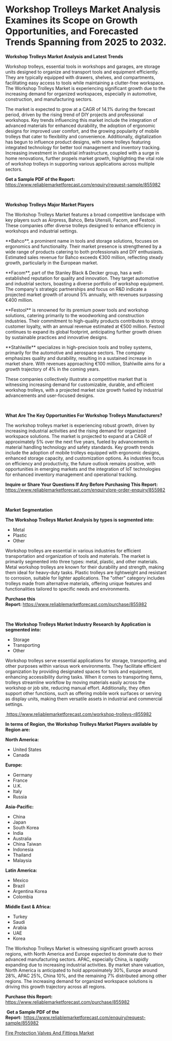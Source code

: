 <p><h1>Workshop Trolleys Market Analysis Examines its Scope on Growth Opportunities, and Forecasted Trends Spanning from 2025 to 2032.</h1></p><p><strong>Workshop Trolleys Market Analysis and Latest Trends</strong></p>
<p><p>Workshop trolleys, essential tools in workshops and garages, are storage units designed to organize and transport tools and equipment efficiently. They are typically equipped with drawers, shelves, and compartments, facilitating easy access to tools while maintaining a clutter-free workspace. The Workshop Trolleys Market is experiencing significant growth due to the increasing demand for organized workspaces, especially in automotive, construction, and manufacturing sectors.</p><p>The market is expected to grow at a CAGR of 14.1% during the forecast period, driven by the rising trend of DIY projects and professional workshops. Key trends influencing this market include the integration of advanced materials for enhanced durability, the adoption of ergonomic designs for improved user comfort, and the growing popularity of mobile trolleys that cater to flexibility and convenience. Additionally, digitalization has begun to influence product designs, with some trolleys featuring integrated technology for better tool management and inventory tracking. Increasing investment in industrial infrastructure, coupled with a surge in home renovations, further propels market growth, highlighting the vital role of workshop trolleys in supporting various applications across multiple sectors.</p></p>
<p><strong>Get a Sample PDF of the Report:&nbsp;</strong> <a href="https://www.reliablemarketforecast.com/enquiry/request-sample/855982?utm_campaign=1105&utm_medium=2&utm_source=Github&utm_content=ia&utm_term=20022025&utm_id=workshop-trolleys">https://www.reliablemarketforecast.com/enquiry/request-sample/855982</a></p>
<p>&nbsp;</p>
<p><strong>Workshop Trolleys Major Market Players</strong></p>
<p><p>The Workshop Trolleys Market features a broad competitive landscape with key players such as Airpress, Bahco, Beta Utensili, Facom, and Festool. These companies offer diverse trolleys designed to enhance efficiency in workshops and industrial settings.</p><p>**Bahco**, a prominent name in tools and storage solutions, focuses on ergonomics and functionality. Their market presence is strengthened by a wide range of products catering to both professionals and DIY enthusiasts. Estimated sales revenue for Bahco exceeds €300 million, reflecting steady growth, particularly in the European market.</p><p>**Facom**, part of the Stanley Black & Decker group, has a well-established reputation for quality and innovation. They target automotive and industrial sectors, boasting a diverse portfolio of workshop equipment. The company's strategic partnerships and focus on R&D indicate a projected market growth of around 5% annually, with revenues surpassing €400 million.</p><p>**Festool** is renowned for its premium power tools and workshop solutions, catering primarily to the woodworking and construction industries. Their commitment to high-quality products contributes to strong customer loyalty, with an annual revenue estimated at €500 million. Festool continues to expand its global footprint, anticipating further growth driven by sustainable practices and innovative designs.</p><p>**Stahlwille** specializes in high-precision tools and trolley systems, primarily for the automotive and aerospace sectors. The company emphasizes quality and durability, resulting in a sustained increase in market share. With revenues approaching €100 million, Stahlwille aims for a growth trajectory of 4% in the coming years.</p><p>These companies collectively illustrate a competitive market that is witnessing increasing demand for customizable, durable, and efficient workshop trolleys, with a projected market size growth fueled by industrial advancements and user-focused designs.</p></p>
<p>&nbsp;</p>
<p><strong>What Are The Key Opportunities For Workshop Trolleys Manufacturers?</strong></p>
<p><p>The workshop trolleys market is experiencing robust growth, driven by increasing industrial activities and the rising demand for organized workspace solutions. The market is projected to expand at a CAGR of approximately 5% over the next five years, fueled by advancements in material handling technology and safety standards. Key growth trends include the adoption of mobile trolleys equipped with ergonomic designs, enhanced storage capacity, and customization options. As industries focus on efficiency and productivity, the future outlook remains positive, with opportunities in emerging markets and the integration of IoT technologies for enhanced inventory management and operational tracking.</p></p>
<p><strong>Inquire or Share Your Questions If Any Before Purchasing This Report:</strong> <a href="https://www.reliablemarketforecast.com/enquiry/pre-order-enquiry/855982?utm_campaign=1105&utm_medium=2&utm_source=Github&utm_content=ia&utm_term=20022025&utm_id=workshop-trolleys">https://www.reliablemarketforecast.com/enquiry/pre-order-enquiry/855982</a></p>
<p>&nbsp;</p>
<p><strong>Market Segmentation</strong></p>
<p><strong>The Workshop Trolleys Market Analysis by types is segmented into:</strong></p>
<p><ul><li>Metal</li><li>Plastic</li><li>Other</li></ul></p>
<p><p>Workshop trolleys are essential in various industries for efficient transportation and organization of tools and materials. The market is primarily segmented into three types: metal, plastic, and other materials. Metal workshop trolleys are known for their durability and strength, making them ideal for heavy-duty tasks. Plastic trolleys are lightweight and resistant to corrosion, suitable for lighter applications. The "other" category includes trolleys made from alternative materials, offering unique features and functionalities tailored to specific needs and environments.</p></p>
<p><strong>Purchase this Report:&nbsp;</strong><a href="https://www.reliablemarketforecast.com/purchase/855982?utm_campaign=1105&utm_medium=2&utm_source=Github&utm_content=ia&utm_term=20022025&utm_id=workshop-trolleys">https://www.reliablemarketforecast.com/purchase/855982</a></p>
<p>&nbsp;</p>
<p><strong>The Workshop Trolleys Market Industry Research by Application is segmented into:</strong></p>
<p><ul><li>Storage</li><li>Transporting</li><li>Other</li></ul></p>
<p><p>Workshop trolleys serve essential applications for storage, transporting, and other purposes within various work environments. They facilitate efficient organization by providing designated spaces for tools and equipment, enhancing accessibility during tasks. When it comes to transporting items, trolleys streamline workflow by moving materials easily across the workshop or job site, reducing manual effort. Additionally, they often support other functions, such as offering mobile work surfaces or serving as display units, making them versatile assets in industrial and commercial settings.</p></p>
<p><a href="https://www.reliablemarketforecast.com/workshop-trolleys-r855982?utm_campaign=1105&utm_medium=2&utm_source=Github&utm_content=ia&utm_term=20022025&utm_id=workshop-trolleys">&nbsp;https://www.reliablemarketforecast.com/workshop-trolleys-r855982</a></p>
<p><strong>In terms of Region, the Workshop Trolleys Market Players available by Region are:</strong></p>
<p>
    <p> <strong> North America: </strong>
        <ul>
            <li>United States</li>
            <li>Canada</li>
        </ul>
        </p> 
    <p> <strong> Europe: </strong>
        <ul>
            <li>Germany</li>
            <li>France</li>
            <li>U.K.</li>
            <li>Italy</li>
            <li>Russia</li>
        </ul>
        </p> 
    <p> <strong> Asia-Pacific: </strong>
        <ul>
            <li>China</li>
            <li>Japan</li>
            <li>South Korea</li>
            <li>India</li>
            <li>Australia</li>
            <li>China Taiwan</li>
            <li>Indonesia</li>
            <li>Thailand</li>
            <li>Malaysia</li>
        </ul>
        </p> 
    <p> <strong> Latin America: </strong>
        <ul>
            <li>Mexico</li>
            <li>Brazil</li>
            <li>Argentina Korea</li>
            <li>Colombia</li>
        </ul>
        </p> 
    <p> <strong> Middle East & Africa: </strong>
        <ul>
            <li>Turkey</li>
            <li>Saudi</li>
            <li>Arabia</li>
            <li>UAE</li>
            <li>Korea</li>
        </ul>
    </p>
    </p>
<p><p>The Workshop Trolleys Market is witnessing significant growth across regions, with North America and Europe expected to dominate due to their advanced manufacturing sectors. APAC, especially China, is rapidly expanding due to increasing industrial activities. By market share valuation, North America is anticipated to hold approximately 30%, Europe around 28%, APAC 25%, China 10%, and the remaining 7% distributed among other regions. The increasing demand for organized workspace solutions is driving this growth trajectory across all regions.</p></p>
<p><strong>Purchase this Report: </strong><a href="https://www.reliablemarketforecast.com/purchase/855982?utm_campaign=1105&utm_medium=2&utm_source=Github&utm_content=ia&utm_term=20022025&utm_id=workshop-trolleys">https://www.reliablemarketforecast.com/purchase/855982</a></p>
<p>&nbsp;<strong>Get a Sample PDF of the Report:&nbsp;&nbsp;</strong><a href="https://www.reliablemarketforecast.com/enquiry/request-sample/855982?utm_campaign=1105&utm_medium=2&utm_source=Github&utm_content=ia&utm_term=20022025&utm_id=workshop-trolleys">https://www.reliablemarketforecast.com/enquiry/request-sample/855982</a></p>
<p><strong></strong></p>
<p><p><a href="https://github.com/prosalinda88/Market-Research-Report-List-7/blob/main/fire-protection-valves-and-fittings-market.md?utm_campaign=1105&utm_medium=2&utm_source=Github&utm_content=ia&utm_term=20022025&utm_id=workshop-trolleys">Fire Protection Valves And Fittings Market</a></p></p>